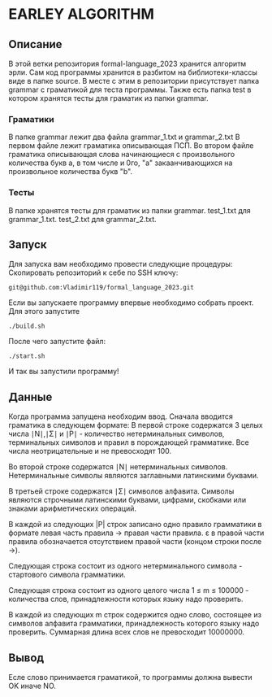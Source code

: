 # EARLEY ALGORITHM

## Описание
В этой ветки репозитория formal-language_2023 хранится алгоритм эрли.
Сам код программы хранится в разбитом на библиотеки-классы виде в папке source.
В месте с этим в репозитории присутствует папка grammar с граматикой для теста программы.
Также есть папка test в котором хранятся тесты для граматик из папки grammar.
### Граматики
В папке grammar лежит два файла grammar_1.txt и grammar_2.txt
В первом файле лежит граматика описывающая ПСП. Во втором файле граматика описывающая слова начинающиеся с произвольного количества букв a, в том числе и 0го, "а" закаанчивающихся на произвольное количества букв "b".

### Тесты
В папке хранятся тесты для граматик из папки grammar.
test_1.txt для grammar_1.txt. test_2.txt для grammar_2.txt.

## Запуск
Для запуска вам необходимо провести следующие процедуры:
Скопировать репозиторий к себе по SSH ключу:
```
git@github.com:Vladimir119/formal_language_2023.git
```

Если вы запускаете программу впервые необходимо собрать проект. Для этого запустите 
```
./build.sh
```
После чего запустите файл:
```
./start.sh
```
И так вы запустили программу!

## Данные
Когда программа запущена необходим ввод.
Сначала вводится граматика в следующем формате:
В первой строке содержатся 3 целых числа 
∣N∣,∣Σ∣ и ∣P∣ - количество нетерминальных символов, терминальных символов и правил в порождающей грамматике. Все числа неотрицательные и не превосходят 100.

Во второй строке содержатся ∣N∣ нетерминальных символов. Нетерминальные символы являются заглавными латинскими буквами.

В третьей строке содержатся ∣Σ∣ символов алфавита. Символы являются строчными латинскими буквами, цифрами, скобками или знаками арифметических операций.

В каждой из следующих |P| строк записано одно правило грамматики в формате левая часть правила -> правая части правила. 
ε в правой части правила обозначается отсутствием правой части (концом строки после ->).

Следующая строка состоит из одного нетерминального символа - стартового символа грамматики.

Следующая строка состоит из одного целого числа 1 ≤ m ≤ 100000 - количества слов, принадлежности которых языку надо проверить.

В каждой из следующих m строк содержится одно слово, состоящее из символов алфавита грамматики, принадлежность которого языку надо проверить. Суммарная длина всех слов не превосходит 10000000.

## Вывод
Есле слово принимается граматикой, то программы должна вывести OK иначе NO.
